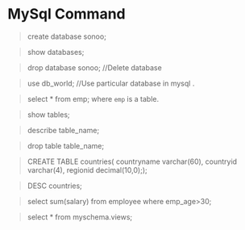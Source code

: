 # MySql Command 

> create database sonoo;

> show databases;

> drop database sonoo; //Delete database

> use db_world; //Use particular database in mysql . 

> select * from emp; where `emp` is a table. 

> show tables;

> describe table_name;

> drop table table_name;


> CREATE TABLE countries( countryname varchar(60), countryid varchar(4), regionid decimal(10,0););

>DESC countries;

> select sum(salary) from employee where emp_age>30;

> select * from myschema.views;

